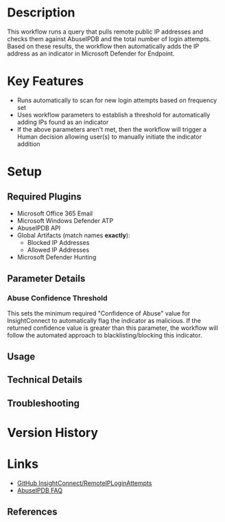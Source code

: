 # Description
This workflow runs a query that pulls remote public IP addresses and checks them against AbuseIPDB and the total number of login attempts. Based on these results, the workflow then automatically adds the IP address as an indicator in Microsoft Defender for Endpoint.

# Key Features
* Runs automatically to scan for new login attempts based on frequency set
* Uses workflow parameters to establish a threshold for automatically adding IPs found as an indicator
* If the above parameters aren't met, then the workflow will trigger a Human decision allowing user(s) to manually initiate the indicator addition

# Setup
## Required Plugins
* Microsoft Office 365 Email
* Microsoft Windows Defender ATP
* AbuseIPDB API
* Global Artifacts (match names **exactly**):
  * Blocked IP Addresses
  * Allowed IP Addresses
* Microsoft Defender Hunting

## Parameter Details
### Abuse Confidence Threshold
This sets the minimum required "Confidence of Abuse" value for InsightConnect to automatically flag the indicator as malicious. If the returned confidence value is greater than this parameter, the workflow will follow the automated approach to blacklisting/blocking this indicator.

## Usage

## Technical Details

## Troubleshooting

# Version History

# Links
* [GitHub InsightConnect/RemoteIPLoginAttempts](https://github.com/vard2rad/SecOps/tree/main/InsightConnect/RemoteIPLoginAttempts)
* [AbuseIPDB FAQ](https://www.abuseipdb.com/faq.html)

## References